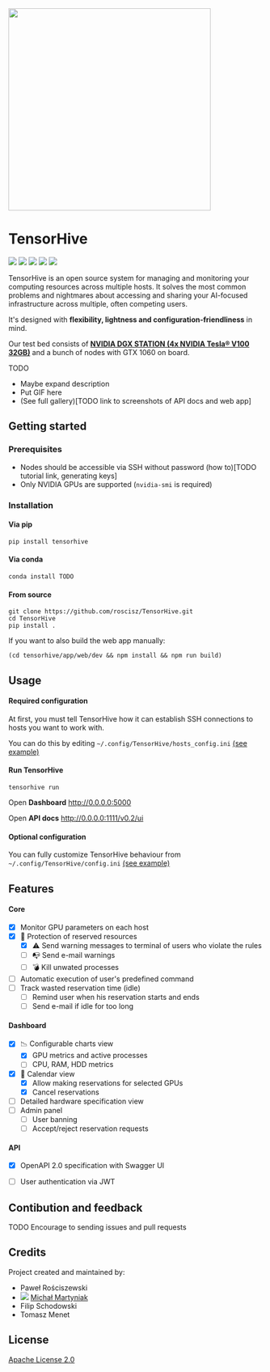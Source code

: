<img src="https://i.imgur.com/7GtwA5G.png" width="400">

TensorHive
===


![](https://img.shields.io/badge/release-v0.2-brightgreen.svg?style=popout-square)
![](https://img.shields.io/badge/pypi-v0.2-brightgreen.svg?style=popout-square)
![](https://img.shields.io/badge/platform-Linux-blue.svg?style=popout-square)
![](https://img.shields.io/badge/python-3.5%20|%203.6%20|%203.7-blue.svg?style=popout-square)
![](https://img.shields.io/badge/license-Apache%202.0-blue.svg?style=popout-square)

TensorHive is an open source system for managing and monitoring your computing resources across multiple hosts.
It solves the most common problems and nightmares about accessing and sharing your AI-focused infrastructure across multiple, often competing users.

It's designed with __flexibility, lightness and configuration-friendliness__ in mind. 

Our test bed consists of [**NVIDIA DGX STATION (4x NVIDIA Tesla® V100 32GB)**](https://www.nvidia.com/content/dam/en-zz/Solutions/Data-Center/dgx-station/dgx-station-print-dgx-station-32GB-infographic-final-LR.pdf) and a bunch of nodes with GTX 1060 on board.

TODO
- Maybe expand description
- Put GIF here
- (See full gallery)[TODO link to screenshots of API docs and web app]

Getting started
---------------
### Prerequisites
* Nodes should be accessible via SSH without password (how to)[TODO tutorial link, generating keys]
* Only NVIDIA GPUs are supported (```nvidia-smi``` is required)

### Installation
#### Via pip
```shell
pip install tensorhive
```
#### Via conda
```shell
conda install TODO
```
#### From source
```
git clone https://github.com/roscisz/TensorHive.git
cd TensorHive
pip install .
```
If you want to also build the web app manually:
```shell
(cd tensorhive/app/web/dev && npm install && npm run build)
```
Usage
-----
#### Required configuration
At first, you must tell TensorHive how it can establish SSH connections to hosts you want to work with.

You can do this by editing `~/.config/TensorHive/hosts_config.ini` [(see example)](https://github.com/roscisz/TensorHive/blob/feature/fixes_and_cleanups_before_release/tensorhive/hosts_config.ini)

#### Run TensorHive
```shell
tensorhive run
```
Open **Dashboard** http://0.0.0.0:5000

Open **API docs** http://0.0.0.0:1111/v0.2/ui

#### Optional configuration
You can fully customize TensorHive behaviour from `~/.config/TensorHive/config.ini`
[(see example)](https://github.com/roscisz/TensorHive/blob/feature/fixes_and_cleanups_before_release/tensorhive/default_config.ini)
  
Features
--------
#### Core
- [x] Monitor GPU parameters on each host
- [x] :customs: Protection of reserved resources
    - [x] :warning:	Send warning messages to terminal of users who violate the rules
    - [ ] :mailbox_with_no_mail: Send e-mail warnings
    - [ ] :bomb: Kill unwated processes
- [ ] Automatic execution of user's predefined command
- [ ] Track wasted reservation time (idle)
    - [ ] Remind user when his reservation starts and ends
    - [ ] Send e-mail if idle for too long
#### Dashboard
- [x] :chart_with_downwards_trend: Configurable charts view
    - [x] GPU metrics and active processes
    - [ ] CPU, RAM, HDD metrics
- [x] :calendar: Calendar view
    - [x] Allow making reservations for selected GPUs
    - [x] Cancel reservations
- [ ] Detailed hardware specification view
- [ ] Admin panel
    - [ ] User banning
    - [ ] Accept/reject reservation requests

#### API
- [x] OpenAPI 2.0 specification with Swagger UI
- [ ] User authentication via JWT


Contibution and feedback
------------------------
TODO Encourage to sending issues and pull requests

Credits
-------
Project created and maintained by:
- Paweł Rościszewski
- ![](https://avatars2.githubusercontent.com/u/12485656?s=22&v=4) [Michał Martyniak](http://martyniak.me)
- Filip Schodowski
- Tomasz Menet

License
-------
[Apache License 2.0](https://github.com/roscisz/TensorHive/blob/master/LICENSE)

